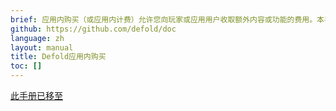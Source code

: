 ```yaml
---
brief: 应用内购买（或应用内计费）允许您向玩家或应用用户收取额外内容或功能的费用。本手册解释了Defold用于此功能的API。
github: https://github.com/defold/doc
language: zh
layout: manual
title: Defold应用内购买
toc: []
---
```


[此手册已移至](/extension-iap)